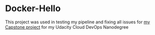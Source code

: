 # Docker-Hello
This project was used in testing my pipeline and fixing all issues for [my Capstone project](https://github.com/vahiwe/Udacity-DevOps-Capstone-Project) for my Udacity Cloud DevOps Nanodegree
